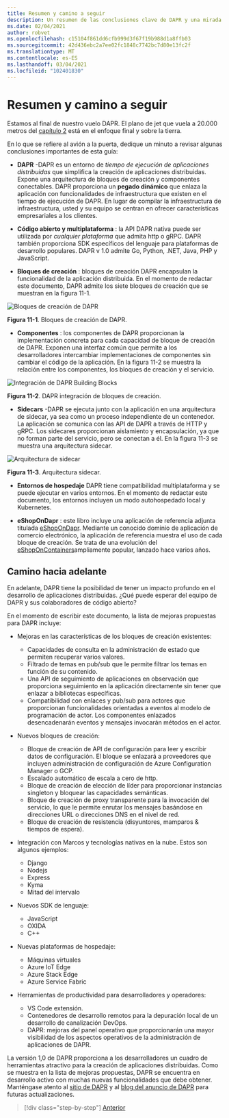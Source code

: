 ```yaml
---
title: Resumen y camino a seguir
description: Un resumen de las conclusiones clave de DAPR y una mirada hacia adelante.
ms.date: 02/04/2021
author: robvet
ms.openlocfilehash: c15104f861dd6cfb999d3f67f19b988d1a8ffb03
ms.sourcegitcommit: 42d436ebc2a7ee02fc1848c7742bc7d80e13fc2f
ms.translationtype: MT
ms.contentlocale: es-ES
ms.lasthandoff: 03/04/2021
ms.locfileid: "102401830"
---
```

# <a name="summary-and-the-road-ahead"></a>Resumen y camino a seguir

Estamos al final de nuestro vuelo DAPR. El plano de jet que vuela a 20.000 metros del [capítulo 2](dapr-at-20000-feet.md) está en el enfoque final y sobre la tierra.

En lo que se refiere al avión a la puerta, dedique un minuto a revisar algunas conclusiones importantes de esta guía:

- **DAPR** -DAPR es un entorno de *tiempo de ejecución de aplicaciones distribuidas* que simplifica la creación de aplicaciones distribuidas. Expone una arquitectura de bloques de creación y componentes conectables. DAPR proporciona un **pegado dinámico** que enlaza la aplicación con funcionalidades de infraestructura que existen en el tiempo de ejecución de DAPR. En lugar de compilar la infraestructura de infraestructura, usted y su equipo se centran en ofrecer características empresariales a los clientes.

- **Código abierto y multiplataforma** : la API DAPR nativa puede ser utilizada por *cualquier plataforma* que admita http o gRPC. DAPR también proporciona SDK específicos del lenguaje para plataformas de desarrollo populares. DAPR v 1.0 admite Go, Python, .NET, Java, PHP y JavaScript.

- **Bloques de creación** : bloques de creación DAPR encapsulan la funcionalidad de la aplicación distribuida. En el momento de redactar este documento, DAPR admite los siete bloques de creación que se muestran en la figura 11-1.

![Bloques de creación de DAPR](./media/dapr-at-20000-feet/building-blocks.png)

**Figura 11-1**. Bloques de creación de DAPR.

- **Componentes** : los componentes de DAPR proporcionan la implementación concreta para cada capacidad de bloque de creación de DAPR. Exponen una interfaz común que permite a los desarrolladores intercambiar implementaciones de componentes sin cambiar el código de la aplicación. En la figura 11-2 se muestra la relación entre los componentes, los bloques de creación y el servicio.

![Integración de DAPR Building Blocks](./media/dapr-at-20000-feet/building-blocks-integration.png)

**Figura 11-2**. DAPR integración de bloques de creación.

- **Sidecars** -DAPR se ejecuta junto con la aplicación en una arquitectura de sidecar, ya sea como un proceso independiente de un contenedor. La aplicación se comunica con las API de DAPR a través de HTTP y gRPC. Los sidecares proporcionan aislamiento y encapsulación, ya que no forman parte del servicio, pero se conectan a él. En la figura 11-3 se muestra una arquitectura sidecar.

![Arquitectura de sidecar](./media/dapr-at-20000-feet/sidecar-generic.png)

**Figura 11-3**. Arquitectura sidecar.

- **Entornos de hospedaje** DAPR tiene compatibilidad multiplataforma y se puede ejecutar en varios entornos. En el momento de redactar este documento, los entornos incluyen un modo autohospedado local y Kubernetes.

- **eShopOnDapr** : este libro incluye una aplicación de referencia adjunta titulada [eShopOnDapr](https://github.com/dotnet-architecture/eShopOnDapr). Mediante un conocido dominio de aplicación de comercio electrónico, la aplicación de referencia muestra el uso de cada bloque de creación. Se trata de una evolución del [eShopOnContainers](https://github.com/dotnet-architecture/eShopOnContainers)ampliamente popular, lanzado hace varios años.

## <a name="the-road-ahead"></a>Camino hacia adelante

En adelante, DAPR tiene la posibilidad de tener un impacto profundo en el desarrollo de aplicaciones distribuidas. ¿Qué puede esperar del equipo de DAPR y sus colaboradores de código abierto?

En el momento de escribir este documento, la lista de mejoras propuestas para DAPR incluye:

- Mejoras en las características de los bloques de creación existentes:
  - Capacidades de consulta en la administración de estado que permiten recuperar varios valores.
  - Filtrado de temas en pub/sub que le permite filtrar los temas en función de su contenido.
  - Una API de seguimiento de aplicaciones en observación que proporciona seguimiento en la aplicación directamente sin tener que enlazar a bibliotecas específicas.
  - Compatibilidad con enlaces y pub/sub para actores que proporcionan funcionalidades orientadas a eventos al modelo de programación de actor. Los componentes enlazados desencadenarán eventos y mensajes invocarán métodos en el actor.

- Nuevos bloques de creación:
  - Bloque de creación de API de configuración para leer y escribir datos de configuración. El bloque se enlazará a proveedores que incluyen administración de configuración de Azure Configuration Manager o GCP.
  - Escalado automático de escala a cero de http.
  - Bloque de creación de elección de líder para proporcionar instancias singleton y bloquear las capacidades semánticas.
  - Bloque de creación de proxy transparente para la invocación del servicio, lo que le permite enrutar los mensajes basándose en direcciones URL o direcciones DNS en el nivel de red.
  - Bloque de creación de resistencia (disyuntores, mamparos & tiempos de espera).

- Integración con Marcos y tecnologías nativas en la nube. Estos son algunos ejemplos:
  - Django
  - Nodejs
  - Express
  - Kyma
  - Mitad del intervalo

- Nuevos SDK de lenguaje:
  - JavaScript
  - OXIDA
  - C++

- Nuevas plataformas de hospedaje:
  - Máquinas virtuales
  - Azure IoT Edge
  - Azure Stack Edge
  - Azure Service Fabric

- Herramientas de productividad para desarrolladores y operadores:
  - VS Code extensión.
  - Contenedores de desarrollo remotos para la depuración local de un desarrollo de canalización DevOps.
  - DAPR: mejoras del panel operativo que proporcionarán una mayor visibilidad de los aspectos operativos de la administración de aplicaciones de DAPR.

La versión 1,0 de DAPR proporciona a los desarrolladores un cuadro de herramientas atractivo para la creación de aplicaciones distribuidas. Como se muestra en la lista de mejoras propuestas, DAPR se encuentra en desarrollo activo con muchas nuevas funcionalidades que debe obtener. Manténgase atento al [sitio de DAPR](https://dapr.io/) y al [blog del anuncio de DAPR](https://cloudblogs.microsoft.com/opensource/2019/10/16/announcing-dapr-open-source-project-build-microservice-applications/) para futuras actualizaciones.

>[!div class="step-by-step"]
>[Anterior](secrets.md)
